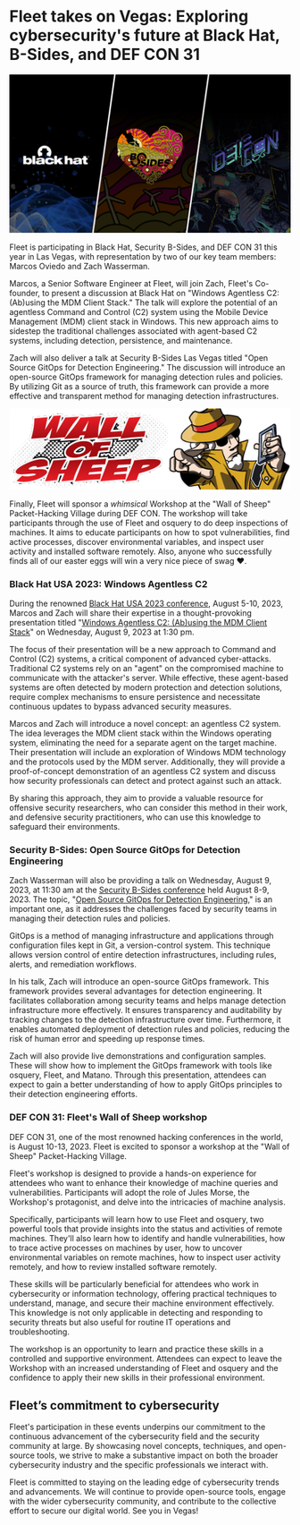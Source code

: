 # Fleet takes on Vegas: Exploring cybersecurity's future at Black Hat, B-Sides, and DEF CON 31 

[![BlackHat/B-Sides/DefCon 31 in Las Vegas](../website/assets/images/articles/fleet-in-vegas-2023@2x.jpg)](https://fleetdm.com/imagine/defcon-31)

Fleet is participating in Black Hat, Security B-Sides, and DEF CON 31 this year in Las Vegas, with representation by two of our key team members: Marcos Oviedo and Zach Wasserman.

Marcos, a Senior Software Engineer at Fleet, will join Zach, Fleet's Co-founder, to present a discussion at Black Hat on "Windows Agentless C2: (Ab)using the MDM Client Stack." The talk will explore the potential of an agentless Command and Control (C2) system using the Mobile Device Management (MDM) client stack in Windows. This new approach aims to sidestep the traditional challenges associated with agent-based C2 systems, including detection, persistence, and maintenance.

Zach will also deliver a talk at Security B-Sides Las Vegas titled "Open Source GitOps for Detection Engineering." The discussion will introduce an open-source GitOps framework for managing detection rules and policies. By utilizing Git as a source of truth, this framework can provide a more effective and transparent method for managing detection infrastructures.



![Wall of Sheep logo](../website/assets/images/articles/fleet-in-vegas-2023-wall-of-sheep-559x160@2x.png "Wall of Sheep at DEF CON 31")


Finally, Fleet will sponsor a _whimsical_ Workshop at the "Wall of Sheep" Packet-Hacking Village during DEF CON. The workshop will take participants through the use of Fleet and osquery to do deep inspections of machines. It aims to educate participants on how to spot vulnerabilities, find active processes, discover environmental variables, and inspect user activity and installed software remotely. Also, anyone who successfully finds all of our easter eggs will win a very nice piece of swag ♥️. 


### Black Hat USA 2023: Windows Agentless C2

During the renowned [Black Hat USA 2023 conference](https://www.blackhat.com/us-23/), August 5-10, 2023, Marcos and Zach will share their expertise in a thought-provoking presentation titled "[Windows Agentless C2: (Ab)using the MDM Client Stack](https://www.blackhat.com/us-23/briefings/schedule/#windows-agentless-c-abusing-the-mdm-client-stack-32549)" on Wednesday, August 9, 2023 at 1:30 pm.

The focus of their presentation will be a new approach to Command and Control (C2) systems, a critical component of advanced cyber-attacks. Traditional C2 systems rely on an "agent" on the compromised machine to communicate with the attacker's server. While effective, these agent-based systems are often detected by modern protection and detection solutions, require complex mechanisms to ensure persistence and necessitate continuous updates to bypass advanced security measures.

Marcos and Zach will introduce a novel concept: an agentless C2 system. The idea leverages the MDM client stack within the Windows operating system, eliminating the need for a separate agent on the target machine. Their presentation will include an exploration of Windows MDM technology and the protocols used by the MDM server. Additionally, they will provide a proof-of-concept demonstration of an agentless C2 system and discuss how security professionals can detect and protect against such an attack.

By sharing this approach, they aim to provide a valuable resource for offensive security researchers, who can consider this method in their work, and defensive security practitioners, who can use this knowledge to safeguard their environments.


### Security B-Sides: Open Source GitOps for Detection Engineering

Zach Wasserman will also be providing a talk on Wednesday, August 9, 2023, at 11:30 am at the [Security B-Sides conference](https://bsideslv.org/) held August 8-9, 2023. The topic, "[Open Source GitOps for Detection Engineering](https://bsideslv.org/talks#WHWYJD)," is an important one, as it addresses the challenges faced by security teams in managing their detection rules and policies.

GitOps is a method of managing infrastructure and applications through configuration files kept in Git, a version-control system. This technique allows version control of entire detection infrastructures, including rules, alerts, and remediation workflows.

In his talk, Zach will introduce an open-source GitOps framework. This framework provides several advantages for detection engineering. It facilitates collaboration among security teams and helps manage detection infrastructure more effectively. It ensures transparency and auditability by tracking changes to the detection infrastructure over time. Furthermore, it enables automated deployment of detection rules and policies, reducing the risk of human error and speeding up response times.

Zach will also provide live demonstrations and configuration samples. These will show how to implement the GitOps framework with tools like osquery, Fleet, and Matano. Through this presentation, attendees can expect to gain a better understanding of how to apply GitOps principles to their detection engineering efforts.


### DEF CON 31: Fleet's Wall of Sheep workshop

DEF CON 31, one of the most renowned hacking conferences in the world, is August 10-13, 2023. Fleet is excited to sponsor a workshop at the "Wall of Sheep" Packet-Hacking Village.

Fleet's workshop is designed to provide a hands-on experience for attendees who want to enhance their knowledge of machine queries and vulnerabilities. Participants will adopt the role of Jules Morse, the Workshop's protagonist, and delve into the intricacies of machine analysis.

Specifically, participants will learn how to use Fleet and osquery, two powerful tools that provide insights into the status and activities of remote machines. They'll also learn how to identify and handle vulnerabilities, how to trace active processes on machines by user, how to uncover environmental variables on remote machines, how to inspect user activity remotely, and how to review installed software remotely.

These skills will be particularly beneficial for attendees who work in cybersecurity or information technology, offering practical techniques to understand, manage, and secure their machine environment effectively. This knowledge is not only applicable in detecting and responding to security threats but also useful for routine IT operations and troubleshooting.

The workshop is an opportunity to learn and practice these skills in a controlled and supportive environment. Attendees can expect to leave the Workshop with an increased understanding of Fleet and osquery and the confidence to apply their new skills in their professional environment.


## Fleet’s commitment to cybersecurity

Fleet's participation in these events underpins our commitment to the continuous advancement of the cybersecurity field and the security community at large. By showcasing novel concepts, techniques, and open-source tools, we strive to make a substantive impact on both the broader cybersecurity industry and the specific professionals we interact with.

Fleet is committed to staying on the leading edge of cybersecurity trends and advancements. We will continue to provide open-source tools, engage with the wider cybersecurity community, and contribute to the collective effort to secure our digital world. See you in Vegas!



<meta name="category" value="announcements">
<meta name="authorGitHubUsername" value="spokanemac">
<meta name="authorFullName" value="JD Strong">
<meta name="publishedOn" value="2023-08-02">
<meta name="articleTitle" value="Fleet takes on Vegas: Exploring cybersecurity's future at Black Hat, B-Sides, and DEF CON 31">
<meta name="articleImageUrl" value="../website/assets/images/articles/fleet-in-vegas-2023@2x.jpg">
<meta name="description" value="Explore cybersecurity's cutting edge with Fleet at three top-tier conferences - Black Hat, Security B-Sides, and DEF CON.">
